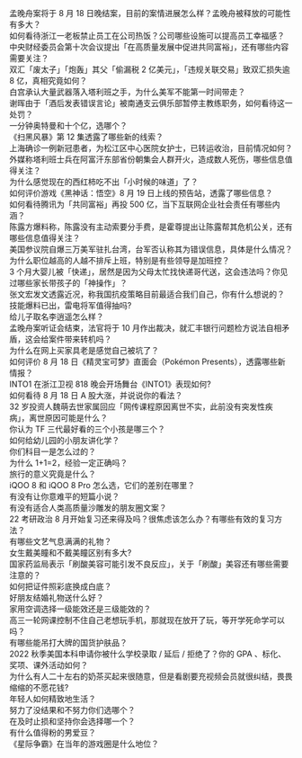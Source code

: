孟晚舟案将于 8 月 18 日晚结案，目前的案情进展怎么样？孟晚舟被释放的可能性有多大？  
如何看待浙江一老板禁止员工在公司热饭？公司哪些设施可以提高员工幸福感？  
中央财经委员会第十次会议提出「在高质量发展中促进共同富裕」，还有哪些内容需要关注？  
双汇「废太子」「炮轰」其父「偷漏税 2 亿美元」，「违规关联交易」致双汇损失逾 8 亿，真相究竟如何？  
白宫承认大量武器落入塔利班之手，为什么美军不能第一时间带走？  
谢晖由于「酒后发表错误言论」被南通支云俱乐部暂停主教练职务，如何看待这一处罚？  
一分钟奥特曼和十个亿，选哪个？  
《扫黑风暴》第 12 集透露了哪些新的线索？  
上海确诊一例新冠患者，为松江区中心医院女护士，已转运收治，目前情况如何？  
外媒称塔利班士兵在阿富汗东部省份朝集会人群开火，造成数人死伤，哪些信息值得关注？  
为什么感觉现在的西红柿吃不出「小时候的味道」了？  
如何评价游戏《黑神话：悟空》8 月 19 日上线的预告站，透露了哪些信息？  
如何看待腾讯为「共同富裕」再投 500 亿，当下互联网企业社会责任有哪些内涵？  
陈露方爆料称，陈露没有主动索要分手费，是霍尊提出让陈露帮其危机公关，还有哪些信息值得关注？  
美国参议院自爆三万美军驻扎台湾，台军否认称其为错误信息，具体是什么情况？  
为什么职位越高的人越不排斥上班，特别是有些领导是加班控？  
3 个月大婴儿被「快递」，居然是因为父母太忙找快递哥代送，这会违法吗？你见过哪些家长带孩子的「神操作」？  
张文宏发文透露近况，称我国抗疫策略目前最适合我们自己，你有什么想说的？  
技能爆料已出，雷电将军值得抽吗?  
给儿子取名李逍遥怎么样？  
孟晚舟案听证会结束，法官将于 10 月作出裁决，就汇丰银行问题检方说法自相矛盾，这会给案件带来转机吗？  
为什么在网上买家具老是感觉自己被坑了？  
如何评价 8 月 18 日《精灵宝可梦》直面会（Pokémon Presents），透露哪些新情报？  
INTO1 在浙江卫视 818 晚会开场舞台《INTO1》表现如何?  
如何看待 8 月 18 日 A 股大涨，并说说你的看法？  
32 岁投资人魏萌去世家属回应「网传课程原因离世不实，此前没有突发性疾病」，离世原因可能是什么？  
你认为 TF 三代最好看的三个小孩是哪三个？  
如何给幼儿园的小朋友讲化学？  
你们科目一是怎么过的？  
为什么 1+1=2，经验一定正确吗？  
旅行的意义究竟是什么？  
iQOO 8 和 iQOO 8 Pro 怎么选，它们的差别在哪里？  
有没有让你意难平的短篇小说？  
有没有适合人类高质量沙雕发的朋友圈文案？  
22 考研政治 8 月开始复习还来得及吗？很焦虑该怎么办？有哪些有效的复习方法？  
有哪些文艺气息满满的礼物？  
女生戴美瞳和不戴美瞳区别有多大?  
国家药监局表示「刷酸美容可能引发不良反应」，关于「刷酸」美容还有哪些需要注意的？  
如何把证件照彩底换成白底？  
好朋友结婚礼物送什么好？  
家用空调选择一级能效还是三级能效的？  
高三一轮网课控制不住自己老想玩手机，那就现在放开了玩，等开学死命学可以吗？  
有哪些能吊打大牌的国货护肤品？  
2022 秋季美国本科申请你被什么学校录取 / 延后 / 拒绝了？你的 GPA 、标化、奖项、课外活动如何？  
为什么有人二十左右的奶茶买起来很随意，但是看剧要充视频会员就很纠结，畏畏缩缩的不愿花钱?  
年轻人如何精致地生活？  
努力了没结果和不努力你们选哪个？  
在及时止损和坚持你会选择哪一个？  
有什么值得粉的男爱豆？  
《星际争霸》在当年的游戏圈是什么地位？  

